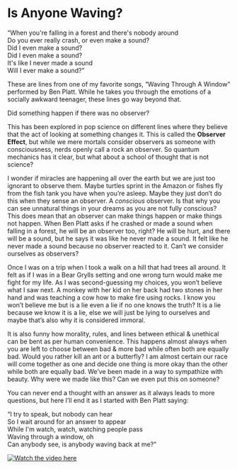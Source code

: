 # Is Anyone Waving?

“When you're falling in a forest and there's nobody around  
Do you ever really crash, or even make a sound?  
Did I even make a sound?  
Did I even make a sound?  
It's like I never made a sound  
Will I ever make a sound?”  

These are lines from one of my favorite songs, “Waving Through A Window” performed by Ben Platt. While he takes you through the emotions of a socially awkward teenager, these lines go way beyond that.

Did something happen if there was no observer?

This has been explored in pop science on different lines where they believe that the act of looking at something changes it. This is called the **Observer Effect**, but while we mere mortals consider observers as someone with consciousness, nerds openly call a rock an observer. So quantum mechanics has it clear, but what about a school of thought that is not science?

I wonder if miracles are happening all over the earth but we are just too ignorant to observe them. Maybe turtles sprint in the Amazon or fishes fly from the fish tank you have when you’re asleep. Maybe they just don’t do this when they sense an observer. A *conscious* observer. Is that why you can see unnatural things in your dreams as you are not fully conscious? This does mean that an observer can make things happen or make things not happen. When Ben Platt asks if he crashed or made a sound when falling in a forest, he will be an observer too, right? He will be hurt, and there will be a sound, but he says it was like he never made a sound. It felt like he never made a sound because no observer reacted to it. Can’t we consider ourselves as observers?

Once I was on a trip when I took a walk on a hill that had trees all around. It felt as if I was in a Bear Grylls setting and one wrong turn would make me fight for my life. As I was second-guessing my choices, you won’t believe what I saw next. A monkey with her kid on her back had two stones in her hand and was teaching a cow how to make fire using rocks. I know you won’t believe me but is a lie even a lie if no one knows the truth? It is a lie because we know it is a lie, else we will just be lying to ourselves and maybe that’s also why it is considered immoral.

It is also funny how morality, rules, and lines between ethical & unethical can be bent as per human convenience. This happens almost always when you are left to choose between bad & more bad while often both are equally bad. Would you rather kill an ant or a butterfly? I am almost certain our race will come together as one and decide one thing is more okay than the other while both are equally bad. We’ve been made in a way to sympathize with beauty. Why were we made like this? Can we even put this on someone?

You can never end a thought with an answer as it always leads to more questions, but here I’ll end it as I started with Ben Platt saying:

“I try to speak, but nobody can hear  
So I wait around for an answer to appear  
While I'm watch, watch, watching people pass  
Waving through a window, oh  
Can anybody see, is anybody waving back at me?”

[![Watch the video here](https://img.youtube.com/vi/x_CNqKA2t9M/0.jpg)](https://www.youtube.com/watch?v=x_CNqKA2t9M)
